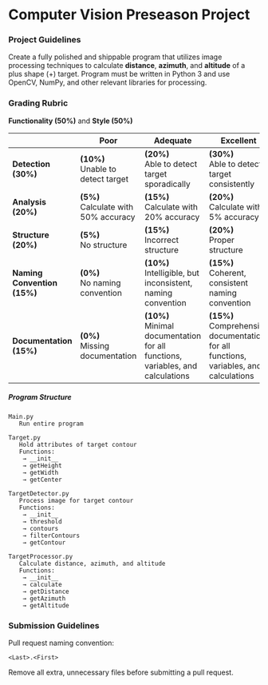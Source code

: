 # Computer Vision Preseason Project
### Project Guidelines
Create a fully polished and shippable program that utilizes image processing techniques to calculate **distance**, **azimuth**, and **altitude** of a plus shape (+) target. Program must be written in Python 3 and use OpenCV, NumPy, and other relevant libraries for processing.

### Grading Rubric
**Functionality (50%)** and **Style (50%)**

| |Poor|Adequate|Excellent|
|-|-|-|-|
|**Detection<br>(30%)**        |**(10%)**<br>Unable to detect target|**(20%)**<br>Able to detect target sporadically|**(30%)**<br>Able to detect target consistently|
|**Analysis<br>(20%)**         |**(5%)**<br>Calculate with 50% accuracy|**(15%)**<br>Calculate with 20% accuracy|**(20%)**<br>Calculate with 5% accuracy|
|**Structure<br>(20%)**        |**(5%)**<br>No structure|**(15%)**<br>Incorrect structure|**(20%)**<br>Proper structure|
|**Naming Convention<br>(15%)**|**(0%)**<br>No naming convention|**(10%)**<br>Intelligible, but inconsistent, naming convention|**(15%)**<br>Coherent, consistent naming convention|
|**Documentation<br>(15%)**    |**(0%)**<br>Missing documentation|**(10%)**<br>Minimal documentation for all functions, variables, and calculations|**(15%)**<br>Comprehensive documentation for all functions, variables, and calculations|

##### Program Structure
```
Main.py
   Run entire program

Target.py
   Hold attributes of target contour
   Functions:
    → __init__
    → getHeight
    → getWidth
    → getCenter

TargetDetector.py
   Process image for target contour
   Functions:
    → __init__
    → threshold
    → contours
    → filterContours
    → getContour

TargetProcessor.py
   Calculate distance, azimuth, and altitude
   Functions:
    → __init__
    → calculate
    → getDistance
    → getAzimuth
    → getAltitude
```

### Submission Guidelines
Pull request naming convention:
```
<Last>.<First>
```
Remove all extra, unnecessary files before submitting a pull request.
